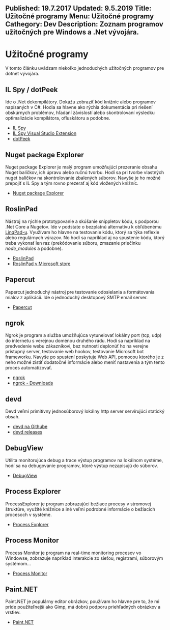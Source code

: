 Published: 19.7.2017
Updated: 9.5.2019
Title: Užitočné programy
Menu: Užitočné programy
Cathegory: Dev
Description: Zoznam programov užitočných pre Windows a .Net vývojára.
---
# Užitočné programy

V tomto článku uvádzam niekoľko jednoduchých užitočných programov pre dotnet vývojára.

## IL Spy / dotPeek 
Ide o .Net dekompilátory. Dokážu zobraziť kód knižníc alebo programov napísaných v C#. Hodia sa hlavne ako rýchla dokumentácia pri riešení obskúrnych problémov, hľadaní závislostí alebo skontrolovaní výsledku optimalizácie kompilátora, ofluskátoru a podobne.

* [IL Spy](http://ilspy.net/)
* [IL Spy Visual Studio Extension](https://marketplace.visualstudio.com/items?itemName=SharpDevelopTeam.ILSpy)
* [dotPeek](https://www.jetbrains.com/decompiler/)

## Nuget package Explorer
Nuget package Explorer je malý program umožňujúci prezeranie obsahu Nuget balíčkov, ich úpravu alebo ručnú tvorbu. Hodí sa pri tvorbe vlastných nuget balíčkov na skontrolovanie zbalených súborov. Navyše je ho možné prepojiť s IL Spy a tým rovno prezerať aj kód vložených knižníc.

* [Nuget package Explorer](https://github.com/NuGetPackageExplorer/NuGetPackageExplorer)

## RoslinPad
Nástroj na rýchle prototypovanie a skúšanie snippletov kódu, s podporou .Net Core a Nugetov. Ide v podstate o bezplatnú alternatívu k obľúbenému [LinqPad-u](https://www.linqpad.net/). Využívam ho hlavne na testovanie kódu, ktorý sa týka reflexie alebo regulárnych výrazov. No hodí sa napríklad aj na spustenie kódu, ktorý treba vykonať len raz (prekódovanie súboru, zmazanie priečinku *node_modules* a podobne).

* [RoslinPad](https://roslynpad.net/)
* [RoslinPad v Microsoft store](https://www.microsoft.com/sk-sk/store/p/roslynpad/9nctj2cqwxv0?ocid=badge&rtc=1)

## Papercut 
Papercut jednoduchý nástroj pre testovanie odosielania a formátovania mialov z aplikácií. Ide o jednoduchý desktopový SMTP email server.

* [Papercut](https://github.com/ChangemakerStudios/Papercut)

## ngrok 
Ngrok je program a služba umožňujúca vytunelovať lokálny port (tcp, udp) do internetu s verejnou doménou druhého rádu. Hodí sa napríklad na predvedenie webu zákazníkovi, bez nutnosti deplonúť ho na verejne prístupný server, testovanie web hookov, testovanie Microsoft bot frameworku. Navyše po spustení poskytuje Web API, pomocou ktorého je z neho možné zistiť dodatočné informácie alebo meniť nastavenia a tým tento proces automatizovať.

* [ngrok](https://ngrok.com/)
* [ngrok - Downloads](https://ngrok.com/download)

## devd 
Devd veľmi primitívny jednosúborový lokálny http server servírujúci statický obsah.

* [devd na Githube](https://github.com/cortesi/devd)
* [devd releases](https://github.com/cortesi/devd/releases/)

## DebugView
Utilita monitorujúca debug a trace výstup programov na lokálnom systéme, hodí sa na debugovanie programov, ktoré výstup nezapisujú do súborov.

* [DebugView](https://technet.microsoft.com/en-us/sysinternals/debugview.aspx)

## Process Explorer
ProcessExplorer je program zobrazujúci bežiace procesy v stromovej štruktúre, využité knižnice a iné veľmi podrobné informácie o bežiacich procesoch v systéme.

* [Process Explorer](https://technet.microsoft.com/en-us/sysinternals/processexplorer.aspx)

## Process Monitor
Process Monitor je program na real-time monitoring procesov vo Windowse, zobrazuje napríklad interakcie zo sieťou, registrami, súborovým systémom...

* [Process Monitor](https://docs.microsoft.com/en-us/sysinternals/downloads/procmon)

## Paint.NET
Paint.NET je populárny editor obrázkov, používam ho hlavne pre to, že mi príde použiteľnejší ako Gimp, má dobrú podporu priehľadných obrázkov a vrstiev. 

* [Paint.NET](https://www.getpaint.net/)